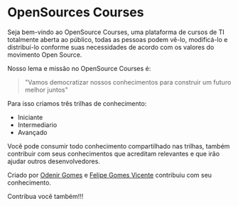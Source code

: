 # OpenSources Courses

Seja bem-vindo ao OpenSource Courses, uma plataforma de cursos de TI totalmente aberta ao público, todas as pessoas podem vê-lo, modificá-lo e distribuí-lo conforme suas necessidades de acordo com os valores do movimento Open Source.

Nosso lema e missão no OpenSource Courses é: 
> "Vamos democratizar nossos conhecimentos para construir um futuro melhor juntos"

Para isso criamos três trilhas de conhecimento:

- Iniciante
- Intermediario
- Avançado

Você pode consumir todo conhecimento compartilhado nas trilhas, também contribuir com seus conhecimentos que acreditam relevantes e que irão ajudar outros desenvolvedores.

Criado por [Odenir Gomes](https://github.com/odenirdev) e [Felipe Gomes Vicente](https://github.com/felipe-gomes-vicente) contribuiu com seu conhecimento.

Contribua você também!!!
